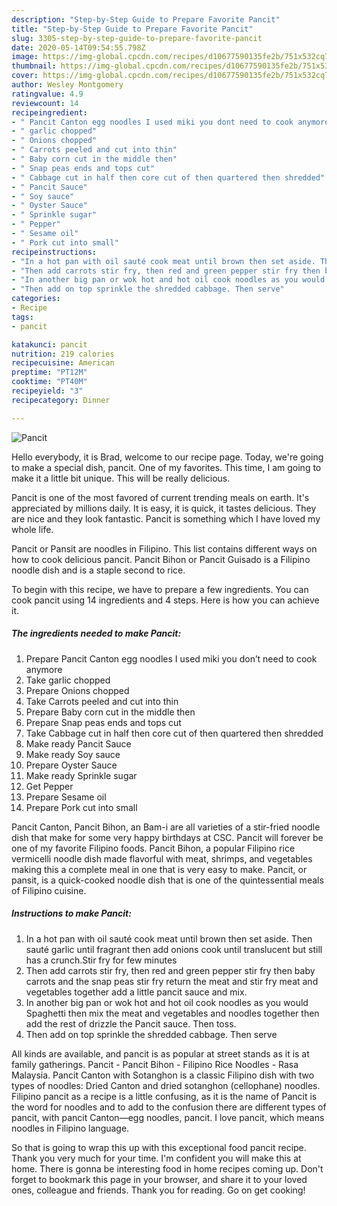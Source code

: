 ```yaml
---
description: "Step-by-Step Guide to Prepare Favorite Pancit"
title: "Step-by-Step Guide to Prepare Favorite Pancit"
slug: 3305-step-by-step-guide-to-prepare-favorite-pancit
date: 2020-05-14T09:54:55.798Z
image: https://img-global.cpcdn.com/recipes/d10677590135fe2b/751x532cq70/pancit-recipe-main-photo.jpg
thumbnail: https://img-global.cpcdn.com/recipes/d10677590135fe2b/751x532cq70/pancit-recipe-main-photo.jpg
cover: https://img-global.cpcdn.com/recipes/d10677590135fe2b/751x532cq70/pancit-recipe-main-photo.jpg
author: Wesley Montgomery
ratingvalue: 4.9
reviewcount: 14
recipeingredient:
- " Pancit Canton egg noodles I used miki you dont need to cook anymore"
- " garlic chopped"
- " Onions chopped"
- " Carrots peeled and cut into thin"
- " Baby corn cut in the middle then"
- " Snap peas ends and tops cut"
- " Cabbage cut in half then core cut of then quartered then shredded"
- " Pancit Sauce"
- " Soy sauce"
- " Oyster Sauce"
- " Sprinkle sugar"
- " Pepper"
- " Sesame oil"
- " Pork cut into small"
recipeinstructions:
- "In a hot pan with oil sauté cook meat until brown then set aside. Then sauté garlic until fragrant then add onions cook until translucent but still has a crunch.Stir fry for few minutes"
- "Then add carrots stir fry, then red and green pepper stir fry then baby carrots and the snap peas stir fry return the meat and stir fry meat and vegetables together add a little pancit sauce and mix."
- "In another big pan or wok hot and hot oil cook noodles as you would Spaghetti then mix the meat and vegetables and noodles together then add the rest of drizzle the Pancit sauce. Then toss."
- "Then add on top sprinkle the shredded cabbage. Then serve"
categories:
- Recipe
tags:
- pancit

katakunci: pancit 
nutrition: 219 calories
recipecuisine: American
preptime: "PT12M"
cooktime: "PT40M"
recipeyield: "3"
recipecategory: Dinner

---
```



![Pancit](https://img-global.cpcdn.com/recipes/d10677590135fe2b/751x532cq70/pancit-recipe-main-photo.jpg)

Hello everybody, it is Brad, welcome to our recipe page. Today, we're going to make a special dish, pancit. One of my favorites. This time, I am going to make it a little bit unique. This will be really delicious.

Pancit is one of the most favored of current trending meals on earth. It's appreciated by millions daily. It is easy, it is quick, it tastes delicious. They are nice and they look fantastic. Pancit is something which I have loved my whole life.

Pancit or Pansit are noodles in Filipino. This list contains different ways on how to cook delicious pancit. Pancit Bihon or Pancit Guisado is a Filipino noodle dish and is a staple second to rice.


To begin with this recipe, we have to prepare a few ingredients. You can cook pancit using 14 ingredients and 4 steps. Here is how you can achieve it.

<!--inarticleads1-->

##### The ingredients needed to make Pancit:

1. Prepare  Pancit Canton egg noodles I used miki you don’t need to cook anymore
1. Take  garlic chopped
1. Prepare  Onions chopped
1. Take  Carrots peeled and cut into thin
1. Prepare  Baby corn cut in the middle then
1. Prepare  Snap peas ends and tops cut
1. Take  Cabbage cut in half then core cut of then quartered then shredded
1. Make ready  Pancit Sauce
1. Make ready  Soy sauce
1. Prepare  Oyster Sauce
1. Make ready  Sprinkle sugar
1. Get  Pepper
1. Prepare  Sesame oil
1. Prepare  Pork cut into small


Pancit Canton, Pancit Bihon, an Bam-i are all varieties of a stir-fried noodle dish that make for some very happy birthdays at CSC. Pancit will forever be one of my favorite Filipino foods. Pancit Bihon, a popular Filipino rice vermicelli noodle dish made flavorful with meat, shrimps, and vegetables making this a complete meal in one that is very easy to make. Pancit, or pansit, is a quick-cooked noodle dish that is one of the quintessential meals of Filipino cuisine. 

<!--inarticleads2-->

##### Instructions to make Pancit:

1. In a hot pan with oil sauté cook meat until brown then set aside. Then sauté garlic until fragrant then add onions cook until translucent but still has a crunch.Stir fry for few minutes
1. Then add carrots stir fry, then red and green pepper stir fry then baby carrots and the snap peas stir fry return the meat and stir fry meat and vegetables together add a little pancit sauce and mix.
1. In another big pan or wok hot and hot oil cook noodles as you would Spaghetti then mix the meat and vegetables and noodles together then add the rest of drizzle the Pancit sauce. Then toss.
1. Then add on top sprinkle the shredded cabbage. Then serve


All kinds are available, and pancit is as popular at street stands as it is at family gatherings. Pancit - Pancit Bihon - Filipino Rice Noodles - Rasa Malaysia. Pancit Canton with Sotanghon is a classic Filipino dish with two types of noodles: Dried Canton and dried sotanghon (cellophane) noodles. Filipino pancit as a recipe is a little confusing, as it is the name of Pancit is the word for noodles and to add to the confusion there are different types of pancit, with pancit Canton—egg noodles, pancit. I love pancit, which means noodles in Filipino language. 

So that is going to wrap this up with this exceptional food pancit recipe. Thank you very much for your time. I'm confident you will make this at home. There is gonna be interesting food in home recipes coming up. Don't forget to bookmark this page in your browser, and share it to your loved ones, colleague and friends. Thank you for reading. Go on get cooking!
